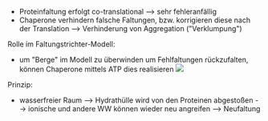 - Proteinfaltung erfolgt co-translational --> sehr fehleranfällig
- Chaperone verhindern falsche Faltungen, bzw. korrigieren diese nach der Translation --> Verhinderung von Aggregation ("Verklumpung") 

Rolle im Faltungstrichter-Modell:
- um "Berge" im Modell zu überwinden um Fehlfaltungen rückzufalten, können Chaperone mittels ATP dies realisieren 
![](Pasted%20image%2020240419115249.png)


Prinzip: 
- wasserfreier Raum --> Hydrathülle wird von den Proteinen abgestoßen --> ionische und andere WW können wieder neu angreifen --> Neufaltung 